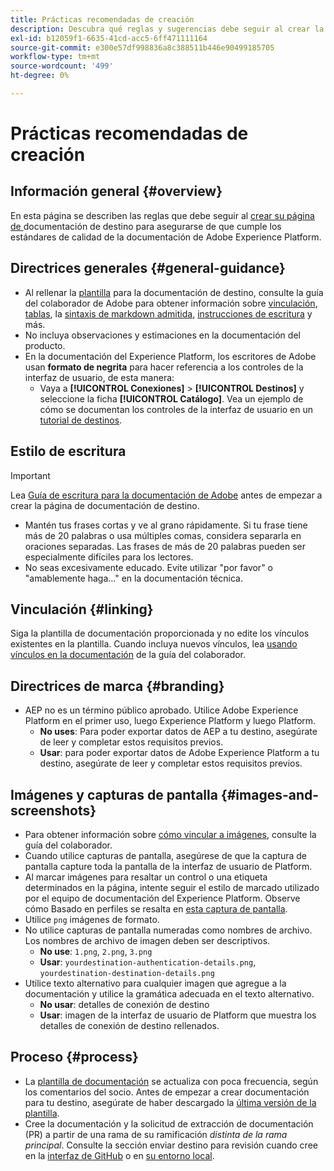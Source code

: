 ```yaml
---
title: Prácticas recomendadas de creación
description: Descubra qué reglas y sugerencias debe seguir al crear la página de documentación de destino para asegurarse de que cumple los estándares de calidad de la documentación de Adobe Experience Platform.
exl-id: b12059f1-6635-41cd-acc5-6ff471111164
source-git-commit: e300e57df998836a8c388511b446e90499185705
workflow-type: tm+mt
source-wordcount: '499'
ht-degree: 0%

---
```


# Prácticas recomendadas de creación

## Información general {#overview}

En esta página se describen las reglas que debe seguir al [crear su página de ](./documentation-instructions.md) documentación de destino para asegurarse de que cumple los estándares de calidad de la documentación de Adobe Experience Platform.

## Directrices generales {#general-guidance}

* Al rellenar la [plantilla](./self-service-template.md) para la documentación de destino, consulte la guía del colaborador de Adobe para obtener información sobre [vinculación](https://experienceleague.adobe.com/docs/contributor/contributor-guide/writing-essentials/linking.html), [tablas](https://experienceleague.adobe.com/docs/contributor/contributor-guide/writing-essentials/markdown.html#tables), la [sintaxis de markdown admitida](https://experienceleague.adobe.com/docs/contributor/contributor-guide/writing-essentials/markdown.html), [instrucciones de escritura](https://experienceleague.adobe.com/docs/contributor/contributor-guide/writing-essentials/general-writing-guidance.html) y más.
* No incluya observaciones y estimaciones en la documentación del producto.
* En la documentación del Experience Platform, los escritores de Adobe usan **formato de negrita** para hacer referencia a los controles de la interfaz de usuario, de esta manera:
   * Vaya a **[!UICONTROL Conexiones]** > **[!UICONTROL Destinos]** y seleccione la ficha **[!UICONTROL Catálogo]**. Vea un ejemplo de cómo se documentan los controles de la interfaz de usuario en un [tutorial de destinos](https://experienceleague.adobe.com/docs/experience-platform/destinations/ui/activate/activate-batch-profile-destinations.html#select-destination).

## Estilo de escritura

>[!IMPORTANT]
>
>Lea [Guía de escritura para la documentación de Adobe](https://experienceleague.adobe.com/docs/contributor/contributor-guide/writing-essentials/general-writing-guidance.html) antes de empezar a crear la página de documentación de destino.

* Mantén tus frases cortas y ve al grano rápidamente. Si tu frase tiene más de 20 palabras o usa múltiples comas, considera separarla en oraciones separadas. Las frases de más de 20 palabras pueden ser especialmente difíciles para los lectores.
* No seas excesivamente educado. Evite utilizar &quot;por favor&quot; o &quot;amablemente haga...&quot; en la documentación técnica.

## Vinculación {#linking}

Siga la plantilla de documentación proporcionada y no edite los vínculos existentes en la plantilla. Cuando incluya nuevos vínculos, lea [usando vínculos en la documentación](https://experienceleague.adobe.com/docs/contributor/contributor-guide/writing-essentials/linking.html) de la guía del colaborador.

## Directrices de marca {#branding}

* AEP no es un término público aprobado. Utilice Adobe Experience Platform en el primer uso, luego Experience Platform y luego Platform.
   * **No uses**: Para poder exportar datos de AEP a tu destino, asegúrate de leer y completar estos requisitos previos.
   * **Usar**: para poder exportar datos de Adobe Experience Platform a tu destino, asegúrate de leer y completar estos requisitos previos.

## Imágenes y capturas de pantalla {#images-and-screenshots}

* Para obtener información sobre [cómo vincular a imágenes](https://experienceleague.adobe.com/docs/contributor/contributor-guide/writing-essentials/markdown.html#images), consulte la guía del colaborador.
* Cuando utilice capturas de pantalla, asegúrese de que la captura de pantalla capture toda la pantalla de la interfaz de usuario de Platform.
* Al marcar imágenes para resaltar un control o una etiqueta determinados en la página, intente seguir el estilo de marcado utilizado por el equipo de documentación del Experience Platform. Observe cómo Basado en perfiles se resalta en [esta captura de pantalla](/help/destinations/catalog/cloud-storage/amazon-s3.md#export-type-frequency).
* Utilice `png` imágenes de formato.
* No utilice capturas de pantalla numeradas como nombres de archivo. Los nombres de archivo de imagen deben ser descriptivos.
   * **No use**: `1.png`, `2.png`, `3.png`
   * **Usar**: `yourdestination-authentication-details.png`, `yourdestination-destination-details.png`
* Utilice texto alternativo para cualquier imagen que agregue a la documentación y utilice la gramática adecuada en el texto alternativo.
   * **No usar**: detalles de conexión de destino
   * **Usar**: imagen de la interfaz de usuario de Platform que muestra los detalles de conexión de destino rellenados.

## Proceso {#process}

* La [plantilla de documentación](./self-service-template.md) se actualiza con poca frecuencia, según los comentarios del socio. Antes de empezar a crear documentación para tu destino, asegúrate de haber descargado la [última versión de la plantilla](../assets/docs-framework/yourdestination-template.zip).
* Cree la documentación y la solicitud de extracción de documentación (PR) a partir de una rama de su ramificación *distinta de la rama principal*. Consulte la sección enviar destino para revisión cuando cree en la [interfaz de GitHub](./use-github-interface-to-create-documentation.md#submit-review) o en [su entorno local](./work-in-local-environment.md#submit-review).
